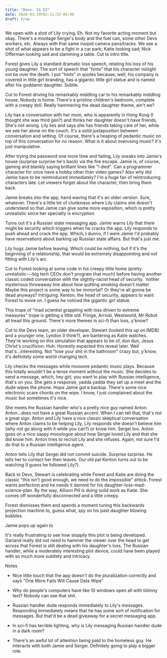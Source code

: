 ```yaml
---
title: "Devs: S1 E2"
date: 2020-03-29T02:11:52-04:00
draft: true
---
```


We open with a shot of Lily crying. Eh. Not my favorite acting moment
but okay. There's a montage Sergei's body and the fuel can, some other
Devs workers, etc. Always with that same insipid camera
pans/tracks. We see a shot of what appears to be a fight in a car
park; Katie looking sad; Nick Offerman looking sad and slamming a
table. Cut to intro title.

Forest gives Lily a standard dramatic loss speech, relating his loss
of his young daughter. The sort of speech that "hints" that his
character miiiight not be over the death. I put "hints" in quotes
because, well, his company is covered in little girl branding, has a
gigantic little girl statue and is named after his goddamn
daughter. Subtle.

Cut to Forest driving his remarkably middling car to his remarkably
middling house. Nobody is home. There's a pristine children's bedroom,
complete with a creepy doll. Really hammering the dead daughter theme,
ain't we?

Lily has a conversation with her mom, who is apparently in Hong Kong
(I thought she was third gen?) and thinks her daughter doesn't have
friends. She's not wrong. Lily lies and says she has friends taking
care of her, while we see her alone on the couch. It's a solid
juxtaposition between conversation and setting. Of course, there's a
heaping of pedantic music on top of this conversation for no
reason. What is it about overusing music? It's just manipulative.

After trying the password one more time and failing, Lily sneaks into
Jamie's house (surprise surprise he's back) via the fire escape. Jamie
is, of course, gaming and blankly saying brilliant lines like "I
died". Can a programmer character for once have a hobby other than
video games? Also why did Jamie have to be reintroduced immediately?
I'm a huge fan of reintroducing characters late. Let viewers forget
about the character, then bring them back.

Jamie breaks into the app, hand waving that it's an older
version. Sure, whatever. There's a little bit of clunkiness where Lily
claims she doesn't understand so that Jamie can give some more
exposition, which is pretty unrealistic since her specialty is
encryption.

Turns out it's a Russian state messaging app. Jamie warns Lily that
there might be security which triggers when he cracks the app. Lily
responds to push ahead and crack the app. Which, I dunno, if I were
Jamie I'd probably have reservations about barking up Russian state
affairs. But that's just me.

Lily hugs Jamie before leaving. Which could be nothing, but if it's
the beginning of a relationship, that would be extremely
disappointing and not fitting with Lily's arc.

Cut to Forest looking at some code in his creepy little home (pretty
unrealistic---big tech CEOs don't program that much) before having
another classic coded conversation with the slightly-racist head of
security. 'nother mysterious throwaway line about how quitting smoking
doesn't matter. Maybe this project is some way to be immortal? Or
they're all gonna be dead anyways? Intriguing. Kenton, the head of
security, appears to want Forest to move on. I guess he noticed the
gigantic girl statue.

This trope of "mad scientist grappling with loss driven to extreme
measures" trope is getting a little old. Fringe, Arrival, Westworld,
Mr Robot all tread this ground. There's more themes in sci-fi than
loss, y'know?

Cut to the Devs team, an older developer, Stewart (looked this up on
IMDB) and a younger one, Lyndon (I think?), are bantering as Katie
watches. They're working on this simulation that appears to be of, dun
dun, Jesus Christ's crucifixion. Huh. Honestly expected this reveal
later. Well that's...interesting. Not "lose your shit in the bathroom"
crazy but, y'know, it's definitely some world changing tech.

Lily checks the messages while moooore pedantic music plays. Because
this totally wouldn't be a tense moment without the music. She decides
to send a message, which, hey girl, you want to play with Russian
intelligence, that's on you. She gets a response, yadda yadda they set
up a meet and the dude wipes the phone. Hope Jamie got a
backup. There's some nice electronic scare chords on the wipe. I know,
I just complained about the music but sometimes it's nice.

She meets the Russian handler who's a pretty nice guy named
Anton. Anton...does not have a great Russian accent. When I can tell
that, that's not a great sign. Anton and Lily have a nice classic
skeptical conversation where Anton claims to be helping Lily, Lily
responds she doesn't believe him (why not go along with it while you
can?) or know him. Sergei too. Anton goes on a nice sappy monologue
about how Sergei loved Lily and that she did know him. Anton tries to
recruit Lily and she refuses. Again, not sure I'd do that to a Russian
intelligence agent.

Anton tells Lily that Sergei did not commit suicide. Surprise
surprise. He tells her to contact her then leaves. Our old pal Kenton
turns out to be watching (I guess he followed Lily?).

Back to Devs, Stewart is celebrating while Forest and Katie are doing
the classic "this isn't good enough, we need to do the impossible"
shtick. Forest wants perfection and he needs it dammit for his
daughter-loss-mad-science-plan. By the way, Allison Pill is doing
solid work as Katie. She comes off wonderfully disconnected and a
little creepy.

Forest dismisses them and spends a moment tuning this backwards
projection machine to, guess what, spy on his past daughter blowing
bubbles.

Jamie pops up again to 

It's really frustrating to see how sloppily this plot is being
developed. Garland really did not need to hammer the viewer over the
head to get across that Forest is still dealing with his daughter's
loss. The Russian handler, while a moderately interesting plot device,
could have been played with so much more subtlety and intricacy.


Notes

- Nice little touch that the app doesn't do the pluralization
correctly and says "One More Fails Will Cause Data Wipe"

- Why do people's computers have like 10 windows open all with
  tiiiiinny text? Nobody can see that shit.

- Russian handler dude responds immediately to Lily's
messages. Responding immediately means that he has some sort of
notification for messages. But that'd be a dead giveaway for a secret
messaging app.

- In sci-fi has terrible lighting, why is Lily messaging Russian
  handler dude in a dark room?

- There's an awful lot of attention being paid to the homeless guy. He
  interacts with both Jamie and Sergei. Definitely going to play a
  bigger role.
